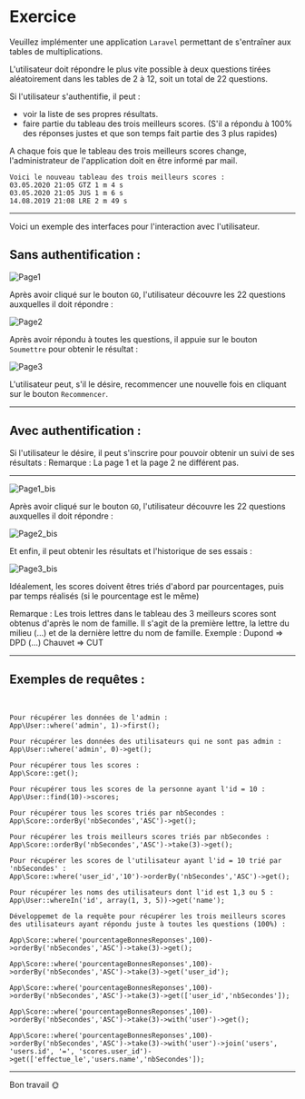 # Exercice

Veuillez implémenter une application `Laravel` permettant de s'entraîner aux tables de multiplications.

L'utilisateur doit répondre le plus vite possible à deux questions tirées aléatoirement dans les tables de 2 à 12, soit un total de 22 questions.

Si l'utilisateur s'authentifie, il peut :

- voir la liste de ses propres résultats.
- faire partie du tableau des trois meilleurs scores. 
  (S'il a répondu à 100% des réponses justes et que son temps fait partie des 3 plus rapides)

A chaque fois que le tableau des trois meilleurs scores change, l'administrateur de l'application doit en être informé par mail.

```
Voici le nouveau tableau des trois meilleurs scores :
03.05.2020 21:05 GTZ 1 m 4 s
03.05.2020 21:05 JUS 1 m 6 s
14.08.2019 21:08 LRE 2 m 49 s
```



---------------------------

Voici un exemple des interfaces pour l'interaction avec l'utilisateur.

## Sans authentification :

![Page1](img\Page1.png)

Après avoir cliqué sur le bouton ``GO``, l'utilisateur découvre les 22 questions auxquelles il doit répondre :

![Page2](img\Page2.png)

Après avoir répondu à toutes les questions, il appuie sur le bouton ``Soumettre`` pour obtenir le résultat :

![Page3](img\Page3.png)

L'utilisateur peut, s'il le désire, recommencer une nouvelle fois en cliquant sur le bouton ``Recommencer``.

----------------------------

## Avec authentification :

Si l'utilisateur le désire, il peut s'inscrire pour pouvoir obtenir un suivi de ses résultats :
Remarque : La page 1 et la page 2 ne différent pas.

----------------------------------

![Page1_bis](img\Page1_bis.png)

Après avoir cliqué sur le bouton ``GO``, l'utilisateur découvre les 22 questions auxquelles il doit répondre :

![Page2_bis](img\Page2_bis.png)

Et enfin, il peut obtenir les résultats et l'historique de ses essais :

![Page3_bis](img\Page3_bis.png)

Idéalement, les scores doivent êtres triés d'abord par pourcentages, puis par temps réalisés (si le pourcentage est le même)

Remarque : Les trois lettres dans le tableau des 3 meilleurs scores sont obtenus d'après le nom de famille. 
					 Il s'agit de la première lettre, la lettre du milieu (...) et de la dernière lettre du nom de famille.
					 Exemple : Dupond  =>  DPD (...)
                                      Chauvet =>  CUT

-----------------------------------------

## Exemples de requêtes :


​	 

	Pour récupérer les données de l'admin :
	App\User::where('admin', 1)->first();
	
	Pour récupérer les données des utilisateurs qui ne sont pas admin :
	App\User::where('admin', 0)->get();
	 
	Pour récupérer tous les scores :
	App\Score::get();
	 
	Pour récupérer tous les scores de la personne ayant l'id = 10 :
	App\User::find(10)->scores;
	 
	Pour récupérer tous les scores triés par nbSecondes :
	App\Score::orderBy('nbSecondes','ASC')->get();
	 
	Pour récupérer les trois meilleurs scores triés par nbSecondes :
	App\Score::orderBy('nbSecondes','ASC')->take(3)->get();
	
	Pour récupérer les scores de l'utilisateur ayant l'id = 10 trié par 'nbSecondes' :
	App\Score::where('user_id','10')->orderBy('nbSecondes','ASC')->get();
	 
	Pour récupérer les noms des utilisateurs dont l'id est 1,3 ou 5 :
	App\User::whereIn('id', array(1, 3, 5))->get('name');
	
	Développemet de la requête pour récupérer les trois meilleurs scores des utilisateurs ayant répondu juste à toutes les questions (100%) :
	
	App\Score::where('pourcentageBonnesReponses',100)->orderBy('nbSecondes','ASC')->take(3)->get();
	
	App\Score::where('pourcentageBonnesReponses',100)->orderBy('nbSecondes','ASC')->take(3)->get('user_id');
	
	App\Score::where('pourcentageBonnesReponses',100)->orderBy('nbSecondes','ASC')->take(3)->get(['user_id','nbSecondes']);
	
	App\Score::where('pourcentageBonnesReponses',100)->orderBy('nbSecondes','ASC')->take(3)->with('user')->get();
	
	App\Score::where('pourcentageBonnesReponses',100)->orderBy('nbSecondes','ASC')->take(3)->with('user')->join('users', 'users.id', '=', 'scores.user_id')->get(['effectue_le','users.name','nbSecondes']);
------------------

Bon travail :sun_with_face:

